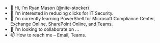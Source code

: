 - 👋 Hi, I’m Ryan Mason (@nite-stocker)
- 👀 I’m interested in reducing clicks for IT Security.
- 🌱 I’m currently learning PowerShell for Microsoft Compliance Center, Exchange Online, SharePoint Online, and Teams.
- 💞️ I’m looking to collaborate on ...
- 📫 How to reach me – Email, Teams.

<!---
nite-stocker/nite-stocker is a ✨ special ✨ repository because its `README.md` (this file) appears on your GitHub profile.
You can click the Preview link to take a look at your changes.
--->
